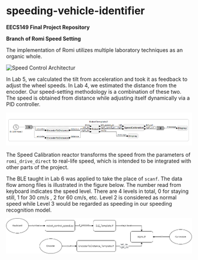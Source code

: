 # speeding-vehicle-identifier
**EECS149 Final Project Repository**

**Branch of Romi Speed Setting**



The implementation of Romi utilizes multiple laboratory techniques as an organic whole.

![Speed Control Architectur](https://github.com/anthony-villegas/speeding-vehicle-identifier/blob/Romi/images/Speed%20Control%20Architecture.png "SpeedControlArchitecture")

In Lab 5, we calculated the tilt from acceleration and took it as feedback to adjust the wheel speeds. In Lab 4, we estimated the distance from the encoder. Our speed-setting methodology is a combination of these two. The speed is obtained from distance while adjusting itself dynamically via a PID controller.

![RobotModel](https://github.com/anthony-villegas/speeding-vehicle-identifier/blob/Romi/images/RobotModel.PNG "RobotModel")

The Speed Calibration reactor transforms the speed from the parameters of `romi_drive_direct` to real-life speed, which is intended to be integrated with other parts of the
project.

The BLE taught in Lab 6 was applied to take the place of `scanf`. The data flow among files is illustrated in the figure below. The number read from keyboard indicates the speed level. There are 4 levels in total, 0 for staying still, 1 for 30 cm/s , 2 for 60 cm/s, etc. Level 2 is considered as normal speed while Level 3 would be regarded as speeding in our speeding recognition model.

![Dataflow](https://github.com/anthony-villegas/speeding-vehicle-identifier/blob/Romi/images/Dataflow.png "Dataflow")
